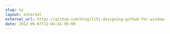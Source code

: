 ```yaml
---
slug: oy
layout: external
external_url: https://github.com/blog/1151-designing-github-for-windows
date: 2012-06-07T12:04:41-05:00
---
```


